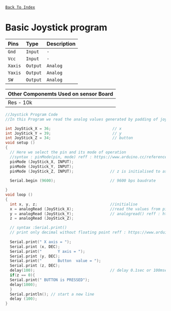 [`Back To Index`](https://github.com/Sanjay0302/Sensor-Workshop-#readme)

# Basic Joystick program

</div>
<div id="header" align="center" >

| Pins | Type     | Description                |          
| :-------- | :------- | :------------------------- |   
| `Gnd`| `Input` | `-` |                                 
| `Vcc`| `Input` | `-` |
| `Xaxis`| `Output` | `Analog` |
  | `Yaxis`| `Output` | `Analog` |
  | `SW`| `Output` | `Analog` |
  
| Other Componemts Used on sensor Board|
| :------------------------- |
| Res - 10k|
</div>

```c
//Joystick Program Code
//In this Program we read the analog values generated by padding of joystick in serial monitor

int JoyStick_X = 36;                           // x 
int JoyStick_Y = 39;                           // y
int JoyStick_Z = 34;                           // button
void setup ()
{   
  // Here we select the pin and its mode of operation
  //syntax : pinMode(pin, mode) reff : https://www.arduino.cc/reference/en/language/functions/digital-io/pinmode/
  pinMode (JoyStick_X, INPUT);  
  pinMode (JoyStick_Y, INPUT);
  pinMode (JoyStick_Z, INPUT);                // z is initialised to assign Button in sensor
  
  Serial.begin (9600);                        // 9600 bps baudrate

}
void loop ()
{
  int x, y, z;                                //initialise
  x = analogRead (JoyStick_X);                //read the values from pins continously and assign to variable continously
  y = analogRead (JoyStick_Y);                // analogread() reff : https://randomnerdtutorials.com/esp32-adc-analog-read-arduino-ide/
  z = analogRead (JoyStick_Z);

  // syntax :Serial.print()
  // print only decimal without floating point reff : https://www.arduino.cc/reference/en/language/functions/communication/serial/print/
  
  Serial.print(" X axis = ");                 
  Serial.print (x, DEC);                        
  Serial.print("       Y axis = ");           
  Serial.print (y, DEC);                      
  Serial.print("       Button  value = ");    
  Serial.print (z, DEC);
  delay(100);                                 // delay 0.1sec or 100msec
  if(z == 0){                                 
  Serial.print(" BUTTON is PRESSED");         
  delay(1000);                                
  }                                           
  Serial.println(); // start a new line
  delay (100);
}



```

